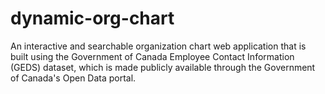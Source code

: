 # dynamic-org-chart
An interactive and searchable organization chart web application that is built using the Government of Canada Employee Contact Information (GEDS) dataset, which is made publicly available through the Government of Canada's Open Data portal.
